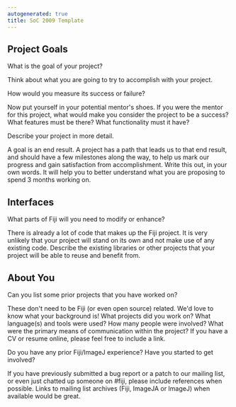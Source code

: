 ```yaml
---
autogenerated: true
title: SoC 2009 Template
---
```


Project Goals
-------------

What is the goal of your project?

Think about what you are going to try to accomplish with your project.

How would you measure its success or failure?

Now put yourself in your potential mentor's shoes. If you were the mentor for this project, what would make you consider the project to be a success? What features must be there? What functionality must it have?

Describe your project in more detail.

A goal is an end result. A project has a path that leads us to that end result, and should have a few milestones along the way, to help us mark our progress and gain satisfaction from accomplishment. Write this out, in your own words. It will help you to better understand what you are proposing to spend 3 months working on.

Interfaces
----------

What parts of Fiji will you need to modify or enhance?

There is already a lot of code that makes up the Fiji project. It is very unlikely that your project will stand on its own and not make use of any existing code. Describe the existing libraries or other projects that your project will be able to reuse and benefit from.

About You
---------

Can you list some prior projects that you have worked on?

These don't need to be Fiji (or even open source) related. We'd love to know what your background is! What projects did you work on? What language(s) and tools were used? How many people were involved? What were the primary means of communication within the project? If you have a CV or resume online, please feel free to include a link.

Do you have any prior Fiji/ImageJ experience? Have you started to get involved?

If you have previously submitted a bug report or a patch to our mailing list, or even just chatted up someone on \#fiji, please include references when possible. Links to mailing list archives (Fiji, ImageJA or ImageJ) when available would be great.
